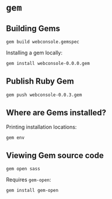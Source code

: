 # `gem`

## Building Gems

	gem build webconsole.gemspec

Installing a gem locally:

	gem install webconsole-0.0.0.gem

## Publish Ruby Gem

	gem push webconsole-0.0.3.gem

## Where are Gems installed?

Printing installation locations:

	gem env

## Viewing Gem source code

	gem open sass

Requires `gem-open`:

	gem install gem-open 